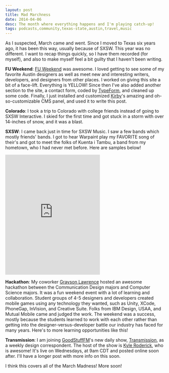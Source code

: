 ```yaml
---
layout: post
title: Mad Marchness
date: 2014-04-06
desc: The month where everything happens and I'm playing catch-up!
tags: podcasts,community,texas-state,austin,travel,music
---
```


As I suspected, March came and went. Since I moved to Texas six years ago, it has been this way, usually because of SXSW. This year was no different. I want to recap things quickly, so I have them recorded (for myself), and also to make myself feel a bit guilty that I haven't been writing.

**FU Weekend**: [FU Weekend](http://www.fuweekend.com) was awesome. I loved getting to see some of my favorite Austin designers as well as meet new and interesting writers, developers, and designers from other places. I worked on giving this site a bit of a face-lift. Everything is YELLOW! Since then I've also added another section to the site, a contact form, coded by [TypeForm](http://www.typeform.com), and cleaned up some code. Finally, I just installed and customized [Kirby](http://www.getkirby.com)'s amazing and oh-so-customizable CMS panel, and used it to write this post.

**Colorado**: I took a trip to Colorado with college friends instead of going to SXSW Interactive. I skied for the first time and got stuck in a storm with over 14-inches of snow, and it was a blast.

**SXSW**: I came back just in time for SXSW Music. I saw a few bands which mostly friends' bands. I got to hear Warpaint play my FAVORITE song of their's and got to meet the folks of Kuenta i Tambu, a band from my hometown, who I had never met before. Here are samples below!
<iframe src="https://embed.spotify.com/?uri=spotify%3Atrack%3A0h4NqG84TvuSJZ5Q0gJCIY" width="300" height="380" frameborder="0" allowtransparency="true"></iframe>

**Hackathon**: My coworker [Grayson Lawrence](http://www.twitter.com/grayscaletx) hosted an awesome hackathon between the Communication Design majors and Computer Science majors. It was a fun weekend event with a lot of learning and collaboration. Student groups of 4-5 designers and developers created mobile games using any technology they wanted, such as Unity, XCode, PhoneGap, InVision, and Creative Suite. Folks from IBM Design, USAA, and Mutual Mobile came and judged the work. The weekend was a success, mostly because the students learned to work with each other rather than getting into the designer-versus-developer battle our industry has faced for many years. Here's to more learning opportunities like this!

**Transmission**: I am joining [GoodStuffFM](http://www.goodstuff.fm)'s new daily show, [Transmission](http://www.goodstuff.fm/transmission), as a weekly design correspondent. The host of the show is [Kyle Roderick](http://www.twitter.com/kyleroderick), who is awesome! It's live on Wednesdays, at 9am CDT and posted online soon after. I'll have a longer post with more info on this soon.


I think this covers all of the March Madness! More soon!



